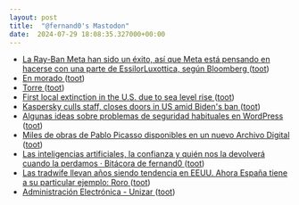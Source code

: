 ```yaml
---
layout: post
title:  "@fernand0's Mastodon"
date:  2024-07-29 18:08:35.327000+00:00
---
```

*  [La Ray-Ban Meta han sido un éxito, así que Meta está pensando en hacerse con una parte de EssilorLuxottica, según Bloomberg ](https://www.xataka.com/empresas-y-economia/ray-ban-meta-han-sido-exito-asi-que-meta-esta-pensando-hacerse-parte-essilorluxottica-bloomber) ([toot](https://mastodon.social/@fernand0/112871113708416724))
*  [En morado ](https://avecesunafoto.wordpress.com/2024/07/29/en-morado) ([toot](https://mastodon.social/@fernand0/112871022790098277))
*  [Torre ](https://www.flickr.com/photos/fernand0/53860747539) ([toot](https://mastodon.social/@fernand0/112871016239455886))
*  [First local extinction in the U.S. due to sea level rise ](https://www.floridamuseum.ufl.edu/science/first-local-extinction-in-the-u-s-due-to-sea-level-rise) ([toot](https://mastodon.social/@fernand0/112870991745286520))
*  [Kaspersky culls staff, closes doors in US amid Biden's ban ](https://www.theregister.com/2024/07/15/kasperky_us_operations) ([toot](https://mastodon.social/@fernand0/112870813321809994))
*  [Algunas ideas sobre problemas de seguridad habituales en WordPress ](http://fernand0.github.io//wordpress-problemas-frecuentes-seguridad) ([toot](https://mastodon.social/@fernand0/112870539164733602))
*  [Miles de obras de Pablo Picasso disponibles en un nuevo Archivo Digital ](https://wwwhatsnew.com/2024/06/27/obras-de-pablo-picasso) ([toot](https://mastodon.social/@fernand0/112870520301349912))
*  [Las inteligencias artificiales, la confianza y quién nos la devolverá cuando la perdamos · Bitácora de fernand0 ](http://blog.elmundoesimperfecto.com/2024/07/29/IA-confianza) ([toot](https://mastodon.social/@fernand0/112870506763462660))
*  [Las tradwife llevan años siendo tendencia en EEUU. Ahora España tiene a su particular ejemplo: Roro ](https://www.xataka.com/magnet/tradwife-llevan-anos-siendo-tendencia-eeuu-ahora-espana-tiene-a-su-particular-ejemplo-ror) ([toot](https://mastodon.social/@fernand0/112870188126710578))
*  [Administración Electrónica - Unizar ](https://sede.unizar.es/?app=tou) ([toot](https://mastodon.social/@fernand0/112870053528905662))
